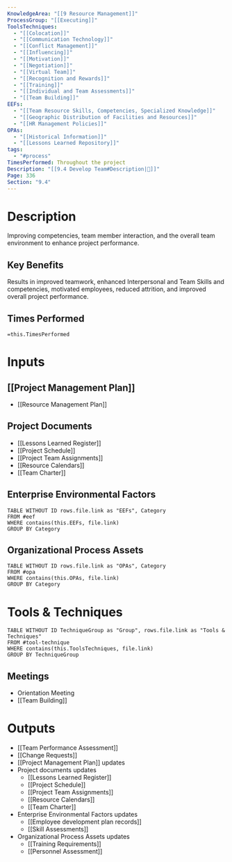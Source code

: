 ```yaml
---
KnowledgeArea: "[[9 Resource Management]]"
ProcessGroup: "[[Executing]]"
ToolsTechniques:
  - "[[Colocation]]"
  - "[[Communication Technology]]"
  - "[[Conflict Management]]"
  - "[[Influencing]]"
  - "[[Motivation]]"
  - "[[Negotiation]]"
  - "[[Virtual Team]]"
  - "[[Recognition and Rewards]]"
  - "[[Training]]"
  - "[[Individual and Team Assessments]]"
  - "[[Team Building]]"
EEFs:
  - "[[Team Resource Skills, Competencies, Specialized Knowledge]]"
  - "[[Geographic Distribution of Facilities and Resources]]"
  - "[[HR Management Policies]]"
OPAs:
  - "[[Historical Information]]"
  - "[[Lessons Learned Repository]]"
tags:
  - "#process"
TimesPerformed: Throughout the project
Description: "[[9.4 Develop Team#Description|📝]]"
Page: 336
Section: "9.4"
---
```

# Description
Improving competencies, team member interaction, and the overall team environment to enhance project performance.
## Key Benefits
Results in improved teamwork, enhanced Interpersonal and Team Skills and competencies, motivated employees, reduced attrition, and improved overall project performance.
## Times Performed
`=this.TimesPerformed`
# Inputs
## [[Project Management Plan]]
- [[Resource Management Plan]]
## Project Documents
- [[Lessons Learned Register]]
- [[Project Schedule]]
- [[Project Team Assignments]]
- [[Resource Calendars]]
- [[Team Charter]]
## Enterprise Environmental Factors
```dataview
TABLE WITHOUT ID rows.file.link as "EEFs", Category
FROM #eef
WHERE contains(this.EEFs, file.link)
GROUP BY Category
```
## Organizational Process Assets
```dataview
TABLE WITHOUT ID rows.file.link as "OPAs", Category
FROM #opa
WHERE contains(this.OPAs, file.link)
GROUP BY Category
```
# Tools & Techniques
```dataview
TABLE WITHOUT ID TechniqueGroup as "Group", rows.file.link as "Tools & Techniques"
FROM #tool-technique
WHERE contains(this.ToolsTechniques, file.link)
GROUP BY TechniqueGroup
```
## Meetings
- Orientation Meeting
- [[Team Building]]
# Outputs
- [[Team Performance Assessment]]
- [[Change Requests]]
- [[Project Management Plan]] updates
- Project documents updates
	- [[Lessons Learned Register]]
	- [[Project Schedule]]
	- [[Project Team Assignments]]
	- [[Resource Calendars]]
	- [[Team Charter]]
- Enterprise Environmental Factors updates
	- [[Employee development plan records]]
	- [[Skill Assessments]]
- Organizational Process Assets updates
	- [[Training Requirements]]
	- [[Personnel Assessment]]